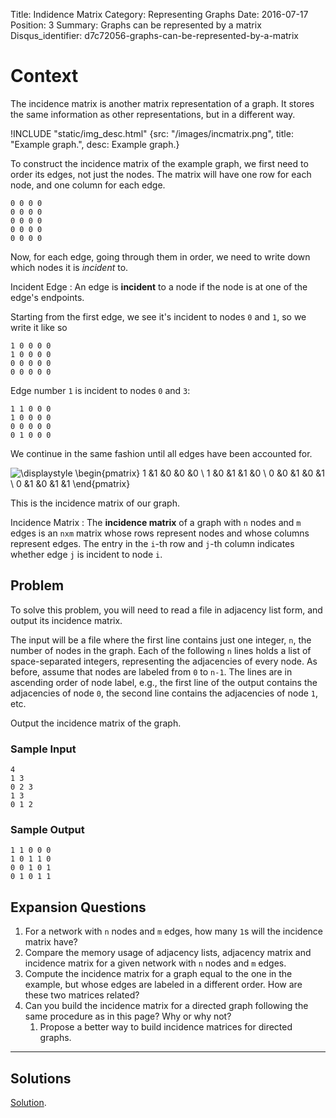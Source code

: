 Title: Indidence Matrix
Category: Representing Graphs
Date: 2016-07-17
Position: 3
Summary: Graphs can be represented by a matrix
Disqus_identifier: d7c72056-graphs-can-be-represented-by-a-matrix

# Context

The incidence matrix is another matrix representation of a graph. It stores
the same information as other representations, but in a different way.

!INCLUDE "static/img_desc.html" {src: "/images/incmatrix.png", title: "Example graph.", desc: Example graph.}

To construct the incidence matrix of the example graph, we first need to
order its edges, not just the nodes. The matrix will have one row for each
node, and one column for each edge.

```
0 0 0 0
0 0 0 0
0 0 0 0
0 0 0 0
0 0 0 0
```

Now, for each edge, going through them in order, we need to write down
which nodes it is *incident* to.

Incident Edge[](#incident-edge)
: An edge is **incident** to a node if the node is at one of the edge's
endpoints.

Starting from the first edge, we see it's incident to nodes `0` and `1`, so
we write it like so

```
1 0 0 0 0
1 0 0 0 0
0 0 0 0 0
0 0 0 0 0
```

Edge number `1` is incident to nodes `0` and `3`:

```
1 1 0 0 0
1 0 0 0 0
0 0 0 0 0
0 1 0 0 0
```

We continue in the same fashion until all edges have been accounted for.

![\displaystyle \begin{pmatrix} 1  &1  &0  &0  &0 \\ 1  &0  &1  &1  &0 \\ 0  &0  &1  &0  &1 \\ 0  &1  &0  &1  &1 \end{pmatrix} ](http://quicklatex.com/cache3/48/ql_3654db993ca296b41bb72e69ce149148_l3.png "\displaystyle \begin{pmatrix} 1  &1  &0  &0  &0 \\ 1  &0  &1  &1  &0 \\ 0  &0  &1  &0  &1 \\ 0  &1  &0  &1  &1 \end{pmatrix} ")



This is the incidence matrix of our graph.

Incidence Matrix[](#adjacency-matrix)
: The **incidence matrix** of a graph with `n` nodes and `m` edges is an
`nxm` matrix whose rows represent nodes and whose columns represent
edges. The entry in the `i`-th row and `j`-th column indicates whether edge
`j` is incident to node `i`.


## Problem

To solve this problem, you will need to read a file in adjacency list form,
and output its incidence matrix.

The input will be a file where the first line contains just one integer,
`n`, the number of nodes in the graph. Each of the following `n` lines
holds a list of space-separated integers, representing the adjacencies of
every node. As before, assume that nodes are labeled from `0` to `n-1`. The
lines are in ascending order of node label, e.g., the first line of the
output contains the adjacencies of node `0`, the second line contains the
adjacencies of node `1`, etc.

Output the incidence matrix of the graph.


### Sample Input

```
4
1 3
0 2 3
1 3
0 1 2
```

### Sample Output

```
1 1 0 0 0
1 0 1 1 0
0 0 1 0 1
0 1 0 1 1
```

## Expansion Questions

1. For a network with `n` nodes and `m` edges, how many `1`s will the
   incidence matrix have?
2. Compare the memory usage of adjacency lists, adjacency matrix and
   incidence matrix for a given network with `n` nodes and `m` edges.
3. Compute the incidence matrix for a graph equal to the one in the
   example, but whose edges are labeled in a different order. How are these
   two matrices related?
4. Can you build the incidence matrix for a directed graph following the
   same procedure as in this page? Why or why not?
   1. Propose a better way to build incidence matrices for directed graphs.

--------------------------------------------------------

## Solutions

[Solution](https://github.com/Leockard/erdos/blob/master/solutions/reprs/incmatrix.py).
